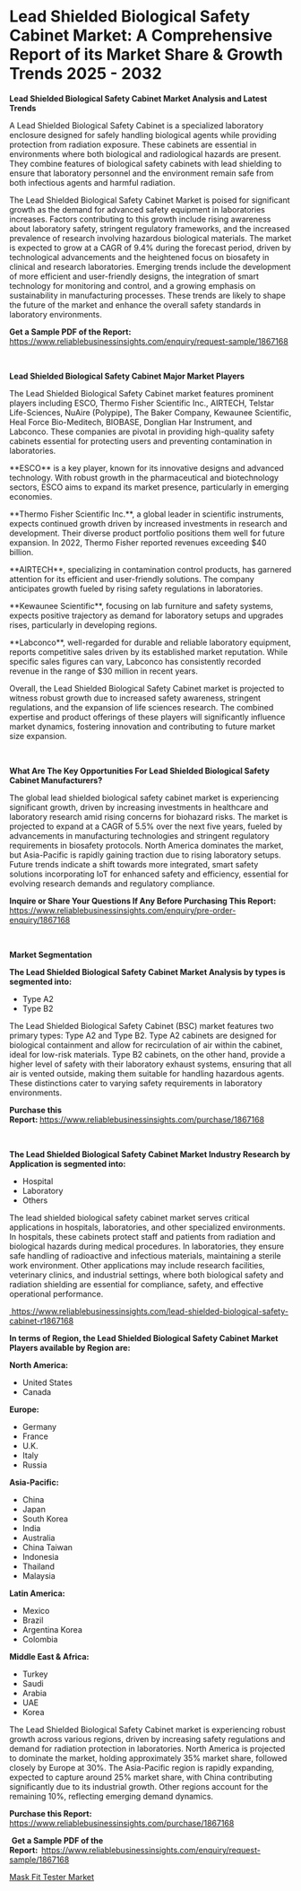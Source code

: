 <p><h1>Lead Shielded Biological Safety Cabinet Market: A Comprehensive Report of its Market Share & Growth Trends 2025 - 2032</h1></p><p><strong>Lead Shielded Biological Safety Cabinet Market Analysis and Latest Trends</strong></p>
<p><p>A Lead Shielded Biological Safety Cabinet is a specialized laboratory enclosure designed for safely handling biological agents while providing protection from radiation exposure. These cabinets are essential in environments where both biological and radiological hazards are present. They combine features of biological safety cabinets with lead shielding to ensure that laboratory personnel and the environment remain safe from both infectious agents and harmful radiation.</p><p>The Lead Shielded Biological Safety Cabinet Market is poised for significant growth as the demand for advanced safety equipment in laboratories increases. Factors contributing to this growth include rising awareness about laboratory safety, stringent regulatory frameworks, and the increased prevalence of research involving hazardous biological materials. The market is expected to grow at a CAGR of 9.4% during the forecast period, driven by technological advancements and the heightened focus on biosafety in clinical and research laboratories. Emerging trends include the development of more efficient and user-friendly designs, the integration of smart technology for monitoring and control, and a growing emphasis on sustainability in manufacturing processes. These trends are likely to shape the future of the market and enhance the overall safety standards in laboratory environments.</p></p>
<p><strong>Get a Sample PDF of the Report:&nbsp;</strong> <a href="https://www.reliablebusinessinsights.com/enquiry/request-sample/1867168?utm_campaign=2247&utm_medium=2&utm_source=Github&utm_content=ia&utm_term=28022025&utm_id=lead-shielded-biological-safety-cabinet">https://www.reliablebusinessinsights.com/enquiry/request-sample/1867168</a></p>
<p>&nbsp;</p>
<p><strong>Lead Shielded Biological Safety Cabinet Major Market Players</strong></p>
<p><p>The Lead Shielded Biological Safety Cabinet market features prominent players including ESCO, Thermo Fisher Scientific Inc., AIRTECH, Telstar Life-Sciences, NuAire (Polypipe), The Baker Company, Kewaunee Scientific, Heal Force Bio-Meditech, BIOBASE, Donglian Har Instrument, and Labconco. These companies are pivotal in providing high-quality safety cabinets essential for protecting users and preventing contamination in laboratories.</p><p>**ESCO** is a key player, known for its innovative designs and advanced technology. With robust growth in the pharmaceutical and biotechnology sectors, ESCO aims to expand its market presence, particularly in emerging economies.</p><p>**Thermo Fisher Scientific Inc.**, a global leader in scientific instruments, expects continued growth driven by increased investments in research and development. Their diverse product portfolio positions them well for future expansion. In 2022, Thermo Fisher reported revenues exceeding $40 billion.</p><p>**AIRTECH**, specializing in contamination control products, has garnered attention for its efficient and user-friendly solutions. The company anticipates growth fueled by rising safety regulations in laboratories.</p><p>**Kewaunee Scientific**, focusing on lab furniture and safety systems, expects positive trajectory as demand for laboratory setups and upgrades rises, particularly in developing regions.</p><p>**Labconco**, well-regarded for durable and reliable laboratory equipment, reports competitive sales driven by its established market reputation. While specific sales figures can vary, Labconco has consistently recorded revenue in the range of $30 million in recent years.</p><p>Overall, the Lead Shielded Biological Safety Cabinet market is projected to witness robust growth due to increased safety awareness, stringent regulations, and the expansion of life sciences research. The combined expertise and product offerings of these players will significantly influence market dynamics, fostering innovation and contributing to future market size expansion.</p></p>
<p>&nbsp;</p>
<p><strong>What Are The Key Opportunities For Lead Shielded Biological Safety Cabinet Manufacturers?</strong></p>
<p><p>The global lead shielded biological safety cabinet market is experiencing significant growth, driven by increasing investments in healthcare and laboratory research amid rising concerns for biohazard risks. The market is projected to expand at a CAGR of 5.5% over the next five years, fueled by advancements in manufacturing technologies and stringent regulatory requirements in biosafety protocols. North America dominates the market, but Asia-Pacific is rapidly gaining traction due to rising laboratory setups. Future trends indicate a shift towards more integrated, smart safety solutions incorporating IoT for enhanced safety and efficiency, essential for evolving research demands and regulatory compliance.</p></p>
<p><strong>Inquire or Share Your Questions If Any Before Purchasing This Report:</strong> <a href="https://www.reliablebusinessinsights.com/enquiry/pre-order-enquiry/1867168?utm_campaign=2247&utm_medium=2&utm_source=Github&utm_content=ia&utm_term=28022025&utm_id=lead-shielded-biological-safety-cabinet">https://www.reliablebusinessinsights.com/enquiry/pre-order-enquiry/1867168</a></p>
<p>&nbsp;</p>
<p><strong>Market Segmentation</strong></p>
<p><strong>The Lead Shielded Biological Safety Cabinet Market Analysis by types is segmented into:</strong></p>
<p><ul><li>Type A2</li><li>Type B2</li></ul></p>
<p><p>The Lead Shielded Biological Safety Cabinet (BSC) market features two primary types: Type A2 and Type B2. Type A2 cabinets are designed for biological containment and allow for recirculation of air within the cabinet, ideal for low-risk materials. Type B2 cabinets, on the other hand, provide a higher level of safety with their laboratory exhaust systems, ensuring that all air is vented outside, making them suitable for handling hazardous agents. These distinctions cater to varying safety requirements in laboratory environments.</p></p>
<p><strong>Purchase this Report:&nbsp;</strong><a href="https://www.reliablebusinessinsights.com/purchase/1867168?utm_campaign=2247&utm_medium=2&utm_source=Github&utm_content=ia&utm_term=28022025&utm_id=lead-shielded-biological-safety-cabinet">https://www.reliablebusinessinsights.com/purchase/1867168</a></p>
<p>&nbsp;</p>
<p><strong>The Lead Shielded Biological Safety Cabinet Market Industry Research by Application is segmented into:</strong></p>
<p><ul><li>Hospital</li><li>Laboratory</li><li>Others</li></ul></p>
<p><p>The lead shielded biological safety cabinet market serves critical applications in hospitals, laboratories, and other specialized environments. In hospitals, these cabinets protect staff and patients from radiation and biological hazards during medical procedures. In laboratories, they ensure safe handling of radioactive and infectious materials, maintaining a sterile work environment. Other applications may include research facilities, veterinary clinics, and industrial settings, where both biological safety and radiation shielding are essential for compliance, safety, and effective operational performance.</p></p>
<p><a href="https://www.reliablebusinessinsights.com/lead-shielded-biological-safety-cabinet-r1867168?utm_campaign=2247&utm_medium=2&utm_source=Github&utm_content=ia&utm_term=28022025&utm_id=lead-shielded-biological-safety-cabinet">&nbsp;https://www.reliablebusinessinsights.com/lead-shielded-biological-safety-cabinet-r1867168</a></p>
<p><strong>In terms of Region, the Lead Shielded Biological Safety Cabinet Market Players available by Region are:</strong></p>
<p>
    <p> <strong> North America: </strong>
        <ul>
            <li>United States</li>
            <li>Canada</li>
        </ul>
        </p> 
    <p> <strong> Europe: </strong>
        <ul>
            <li>Germany</li>
            <li>France</li>
            <li>U.K.</li>
            <li>Italy</li>
            <li>Russia</li>
        </ul>
        </p> 
    <p> <strong> Asia-Pacific: </strong>
        <ul>
            <li>China</li>
            <li>Japan</li>
            <li>South Korea</li>
            <li>India</li>
            <li>Australia</li>
            <li>China Taiwan</li>
            <li>Indonesia</li>
            <li>Thailand</li>
            <li>Malaysia</li>
        </ul>
        </p> 
    <p> <strong> Latin America: </strong>
        <ul>
            <li>Mexico</li>
            <li>Brazil</li>
            <li>Argentina Korea</li>
            <li>Colombia</li>
        </ul>
        </p> 
    <p> <strong> Middle East & Africa: </strong>
        <ul>
            <li>Turkey</li>
            <li>Saudi</li>
            <li>Arabia</li>
            <li>UAE</li>
            <li>Korea</li>
        </ul>
    </p>
    </p>
<p><p>The Lead Shielded Biological Safety Cabinet market is experiencing robust growth across various regions, driven by increasing safety regulations and demand for radiation protection in laboratories. North America is projected to dominate the market, holding approximately 35% market share, followed closely by Europe at 30%. The Asia-Pacific region is rapidly expanding, expected to capture around 25% market share, with China contributing significantly due to its industrial growth. Other regions account for the remaining 10%, reflecting emerging demand dynamics.</p></p>
<p><strong>Purchase this Report: </strong><a href="https://www.reliablebusinessinsights.com/purchase/1867168?utm_campaign=2247&utm_medium=2&utm_source=Github&utm_content=ia&utm_term=28022025&utm_id=lead-shielded-biological-safety-cabinet">https://www.reliablebusinessinsights.com/purchase/1867168</a></p>
<p>&nbsp;<strong>Get a Sample PDF of the Report:&nbsp;&nbsp;</strong><a href="https://www.reliablebusinessinsights.com/enquiry/request-sample/1867168?utm_campaign=2247&utm_medium=2&utm_source=Github&utm_content=ia&utm_term=28022025&utm_id=lead-shielded-biological-safety-cabinet">https://www.reliablebusinessinsights.com/enquiry/request-sample/1867168</a></p>
<p><strong></strong></p>
<p><p><a href="https://github.com/nemcemakoi/Market-Research-Report-List-1/blob/main/mask-fit-tester-market.md?utm_campaign=2247&utm_medium=2&utm_source=Github&utm_content=ia&utm_term=28022025&utm_id=lead-shielded-biological-safety-cabinet">Mask Fit Tester Market</a></p></p>